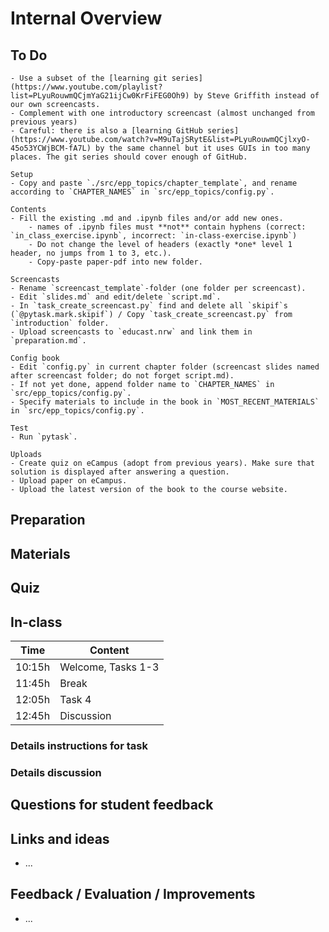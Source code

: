 # Internal Overview

## To Do

```{todo}
- Use a subset of the [learning git series](https://www.youtube.com/playlist?list=PLyuRouwmQCjmYaG21ijCw0KrFiFEG0Oh9) by Steve Griffith instead of our own screencasts.
- Complement with one introductory screencast (almost unchanged from previous years)
- Careful: there is also a [learning GitHub series](https://www.youtube.com/watch?v=M9uTajSRytE&list=PLyuRouwmQCjlxyO-45o53YCWjBCM-fA7L) by the same channel but it uses GUIs in too many places. The git series should cover enough of GitHub.

Setup
- Copy and paste `./src/epp_topics/chapter_template`, and rename according to `CHAPTER_NAMES` in `src/epp_topics/config.py`.

Contents
- Fill the existing .md and .ipynb files and/or add new ones.
    - names of .ipynb files must **not** contain hyphens (correct: `in_class_exercise.ipynb`, incorrect: `in-class-exercise.ipynb`)
    - Do not change the level of headers (exactly *one* level 1 header, no jumps from 1 to 3, etc.).
    - Copy-paste paper-pdf into new folder.

Screencasts
- Rename `screencast_template`-folder (one folder per screencast).
- Edit `slides.md` and edit/delete `script.md`.
- In `task_create_screencast.py` find and delete all `skipif`s (`@pytask.mark.skipif`) / Copy `task_create_screencast.py` from `introduction` folder.
- Upload screencasts to `educast.nrw` and link them in `preparation.md`.

Config book
- Edit `config.py` in current chapter folder (screencast slides named after screencast folder; do not forget script.md).
- If not yet done, append folder name to `CHAPTER_NAMES` in `src/epp_topics/config.py`.
- Specify materials to include in the book in `MOST_RECENT_MATERIALS` in `src/epp_topics/config.py`.

Test
- Run `pytask`.

Uploads
- Create quiz on eCampus (adopt from previous years). Make sure that solution is displayed after answering a question.
- Upload paper on eCampus.
- Upload the latest version of the book to the course website.

```

## Preparation

## Materials

## Quiz

## In-class

| Time   | Content            |
| ------ | ------------------ |
| 10:15h | Welcome, Tasks 1-3 |
| 11:45h | Break              |
| 12:05h | Task 4             |
| 12:45h | Discussion         |

### Details instructions for task

### Details discussion

## Questions for student feedback

## Links and ideas

- ...

## Feedback / Evaluation / Improvements

- ...
